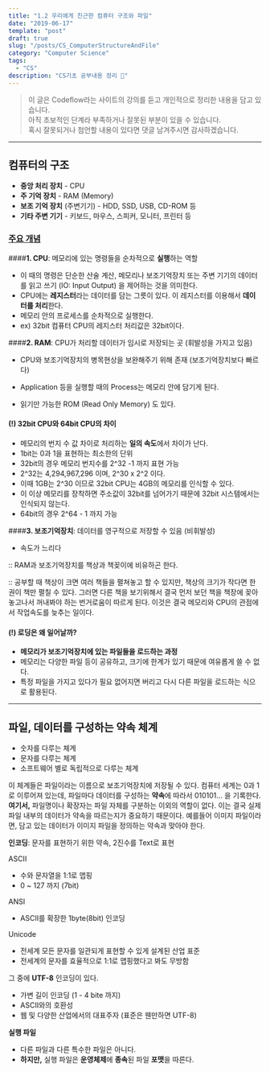 ```yaml
---
title: "1.2 우리에게 친근한 컴퓨터 구조와 파일"
date: "2019-06-17"
template: "post"
draft: true
slug: "/posts/CS_ComputerStructureAndFile"
category: "Computer Science"
tags:
  - "CS"
description: "CS기초 공부내용 정리 📖"
---
```


> 이 글은 Codeflow라는 사이트의 강의를 듣고 개인적으로 정리한 내용을 담고 있습니다.<br>
> 아직 초보적인 단계라 부족하거나 잘못된 부분이 있을 수 있습니다. <br>
> 혹시 잘못되거나 첨언할 내용이 있다면  댓글 남겨주시면 감사하겠습니다.
---

## 컴퓨터의 구조

- **중앙 처리 장치** - CPU
- **주 기억 장치** - RAM (Memory)
- **보조 기억 장치** (주변기기) - HDD, SSD, USB, CD-ROM 등
- **기타 주변 기기** - 키보드, 마우스, 스피커, 모니터, 프린터 등



### <u>주요 개념</u>

####**1. CPU**: 메모리에 있는 명령들을 순차적으로 **실행**하는 역할

- 이 때의 명령은 단순한 산술 계산, 메모리나 보조기억장치 또는 주변 기기의 데이터를 읽고 쓰기 (IO: Input Output) 을 제어하는 것을 의미한다.
- CPU에는 **레지스터**라는 데이터를 담는 그릇이 있다. 이 레지스터를 이용해서 **데이터를 처리**한다.
- 메모리 안의 프로세스를 순차적으로 실행한다.
- ex) 32bit 컴퓨터 CPU의 레지스터 처리값은 32bit이다.



####**2. RAM**: CPU가 처리할 데이터가 임시로 저장되는 곳 (휘발성을 가지고 있음)

- CPU와 보조기억장치의 병목현상을 보완해주기 위해 존재 (보조기억장치보다 빠르다)
- Application 등을 실행할 때의 Process는 메모리 안에 담기게 된다.

- 읽기만 가능한 ROM (Read Only Memory) 도 있다.



#### (!) 32bit CPU와 64bit CPU의 차이

- 메모리의 번지 수 값 차이로 처리하는 **일의 속도**에서 차이가 난다.
- 1bit는 0과 1을 표현하는 최소한의 단위
- 32bit의 경우 메모리 번지수를 2^32 -1 까지 표현 가능
- 2^32는 4,294,967,296 이며, 2^30 x 2^2 이다.
- 이때 1GB는 2^30 이므로 32bit CPU는 4GB의 메모리를 인식할 수 있다.
- 이 이상 메모리를 장착하면 주소값이 32bit를 넘어가기 때문에 32bit 시스템에서는 인식되지 않는다.
- 64bit의 경우 2^64 - 1 까지 가능



####**3. 보조기억장치**: 데이터를 영구적으로 저장할 수 있음 (비휘발성)

- 속도가 느리다



:: RAM과 보조기억장치를 책상과 책꽂이에 비유하곤 한다.

:: 공부할 때 책상이 크면 여러 책들을 펼쳐놓고 할 수 있지만, 책상의 크기가 작다면 한 권이 책만 펼칠 수 있다. 그러면 다른 책을 보기위해서 결국 먼저 보던 책을 책장에 꽂아놓고나서 꺼내봐야 하는 번거로움이 따르게 된다. 이것은 결국 메모리와 CPU의  관점에서 작업속도를 늦추는 일이다.



#### (!) 로딩은 왜 일어날까?

- **메모리가 보조기억장치에 있는 파일들을 로드하는 과정**
- 메모리는 다양한 파일 등이 공유하고, 크기에 한계가 있기 때문에 여유롭게 쓸 수 없다.
- 특정 파일을 가지고 있다가 필요 없어지면 버리고 다시 다른 파일을 로드하는 식으로 활용된다.

---


## 파일, 데이터를 구성하는 약속 체계

- 숫자를 다루는 체계
- 문자를 다루는 체계
- 소프트웨어 별로 독립적으로 다루는 체계

 이 체계들은 파일이라는 이름으로 보조기억장치에 저장될 수 있다.
컴퓨터 세계는 0과 1로 이루어져 있는데, 파일마다 데이터를 구성하는 **약속**에 따라서 010101… 을 기록한다.
**여기서,** 파일명이나 확장자는 파일 자체를 구분하는 이외의 역할이 없다.
이는 결국 실제 파일 내부의 데이터가 약속을 따르는지가 중요하기 때문이다.
예를들어 이미지 파일이라면, 담고 있는 데이터가 이미지 파일을 정의하는 약속과 맞아야 한다.



**인코딩**: 문자를 표현하기 위한 약속, 2진수를 Text로 표현

ASCII
- 수와 문자열을 1:1로 맵핑
- 0 ~ 127 까지 (7bit)


ANSI
- ASCII를 확장한 1byte(8bit) 인코딩


Unicode
- 전세계 모든 문자를 일관되게 표현할 수 있게 설계된 산업 표준
- 전세계의 문자를 효율적으로 1:1로 맵핑했다고 봐도 무방함


그 중에 **UTF-8** 인코딩이 있다.
- 가변 길이 인코딩 (1 - 4 bite 까지)
- ASCII와의 호환성
- 웹 및 다양한 산업에서의 대표주자 (표준은 웬만하면 UTF-8)



**실행 파일**
- 다른 파일과 다른 특수한 파일은 아니다.
- **하지만,** 실행 파일은 **운영체제**에 **종속**된 파일 **포맷**을 따른다.













